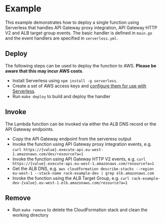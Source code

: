 # Example
This example demonstrates how to deploy a single function using Serverless that handles API Gateway proxy integration, API Gateway HTTP V2 and ALB target group events. The basic handler is defined in `main.go` and the event handlers are specified in `serverless.yml`.

## Deploy
The following steps can be used to deploy the function to AWS. **Please be aware that this may incur AWS costs**.

* Install Serverless using `npm install -g serverless`.
* Create a set of AWS access keys and [configure them for use with Serverless](https://serverless.com/framework/docs/providers/aws/guide/credentials/).
* Run `make deploy` to build and deploy the handler

## Invoke
The Lambda function can be invoked via either the ALB DNS record or the API Gateway endpoints.

* Copy the API Gateway endpoint from the serveress output
* Invoke the function using API Gateway proxy integration events, e.g. `curl https://{value}.execute-api.eu-west-1.amazonaws.com/dev/resource?a=1`
* Invoke the function using API Gateway HTTP V2 events, e.g. `curl https://{value}.execute-api.eu-west-1.amazonaws.com/resource?a=1`
* Get the ALB DNS, e.g. `aws cloudformation describe-stacks --region eu-west-1 --stack-name rack-example-dev | grep elb.amazonaws.com`
* Invoke the function using the ALB Target Group, e.g. `curl rack-example-dev-{value}.eu-west-1.elb.amazonaws.com/resource?a=1`

## Remove
* Run `make remove` to delete the CloudFormation stack and clean the working directory